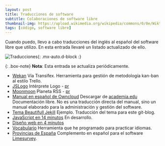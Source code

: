 ```yaml
---
layout: post
title: Traducciones de software
subtitle: Colaboraciones de software libre
thumbnail-img: https://upload.wikimedia.org/wikipedia/commons/0/0e/Wiktionary_small-es.svg
tags: [código, software libre]
---
```

Cuando puedo, llevo a cabo traducciones del inglés al español del software libre que utilizo. En esta entrada llevaré un listado actualizado de ello.

![Traducciones](https://upload.wikimedia.org/wikipedia/commons/0/0e/Wiktionary_small-es.svg){: .mx-auto.d-block :}

{: .box-note}
**Nota**: Esta entrada se actualiza periódicamente.

* [Wekan](https://wekan.github.io/) Vía Transifex. Herramienta para gestión de metodología kan-ban al estilo Trello.
* [JSLogo](https://www.calormen.com/jslogo/) Intérprete Logo - [pr](https://github.com/inexorabletash/jslogo/pull/127)
* [Moonmoon](https://moonmoon.org/) Planeta RSS - [pr](https://github.com/moonmoon/moonmoon/blob/master/app/l10n/es.lang)
* [Manual en español de Owncloud](https://comerciosvalencia.es/2016/04/12/un-manual-en-espanol-de-owncloud-de-la-mano-de-javguerra/)  Descargar de [academia.edu](https://www.academia.edu/31093325/Tu_nube_con_ownCloud_8) Documentación libre. No es una traducción directa del manual, sino un manual elaborado para la administración y gestión del software.
* [Tema Beautifull Jekill](https://javguerra.github.io/) Ejemplo. Traducción del tema para este git-blog.
* [JavaScript en 14 minutos](https://javguerra.github.io/javascript-en-14-minutos/) En desarrollo.
* [Diseño web en 4 minutos](https://javguerra.github.io/diseno-web-en-4-minutos/)
* [Vocabulario](https://javguerra.github.io/vocabulario-es-pt/) Herramienta que he programado para practicar idiomas.
* [Provincias de España](https://account.limesurvey.org/de/downloads/file/34-provinces-of-spain-provincias-de-espa%C3%B1a?tmpl=component) Complemento en español para el software [Limesurvey](https://www.limesurvey.org/es/).